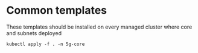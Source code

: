 # Common templates

These templates should be installed on every managed cluster where core and subnets deployed

```
kubectl apply -f . -n 5g-core
```